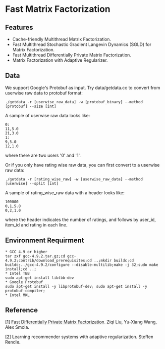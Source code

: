 # Fast Matrix Factorization

## Features
   * Cache-friendly Multithread Matrix Factorization.
   * Fast Multithread Stochastic Gradient Langevin Dynamics (SGLD) for Matrix Factorization.
   * Fast Multithread Differentially Private Matrix Factorization.
   * Matrix Factorization with Adaptive Regularizer.

## Data
We support Google's Protobuf as input. Try data/getdata.cc to convert from userwise raw data to protobuf format:

    ./getdata -r [userwise_raw_data] -w [protobuf_binary] --method [protobuf] --size [int]
  A sample of userwise raw data looks like:

    0:
    11,5.0
    21,3.0
    1:
    9,5.0
    12,1.0

  where there are two users '0' and '1'.

  Or if you only have rating wise raw data, you can first convert to a userwise raw data:

    ./getdata -r [rating_wise_raw] -w [userwise_raw_data] --method [userwise] --split [int]

  A sample of rating_wise_raw data with a header looks like:

    100000
    0,1,5.0
    0,2,1.0
  where the header indicates the number of ratings, and follows by user_id, item_id and rating in each line.

## Environment Requirment
    * GCC 4.9 or higher
    tar zxf gcc-4.9.2.tar.gz;cd gcc-4.9.2;contrib/download_prerequisites;cd ..;mkdir buildc;cd buildc;../gcc-4.9.2/configure --disable-multilib;make -j 32;sudo make install;cd ..;
    * Intel TBB
    sudo apt-get install libtbb-dev
    * Google Protobuf
    sudo apt-get install -y libprotobuf-dev; sudo apt-get install -y protobuf-compiler;
    * Intel MKL


## Reference
[1] [Fast Differentially Private Matrix Factorization](http://arxiv.org/abs/1505.01419). Ziqi Liu, Yu-Xiang Wang, Alex Smola.

[2] Learning recommender systems with adaptive regularization. Steffen Rendle.